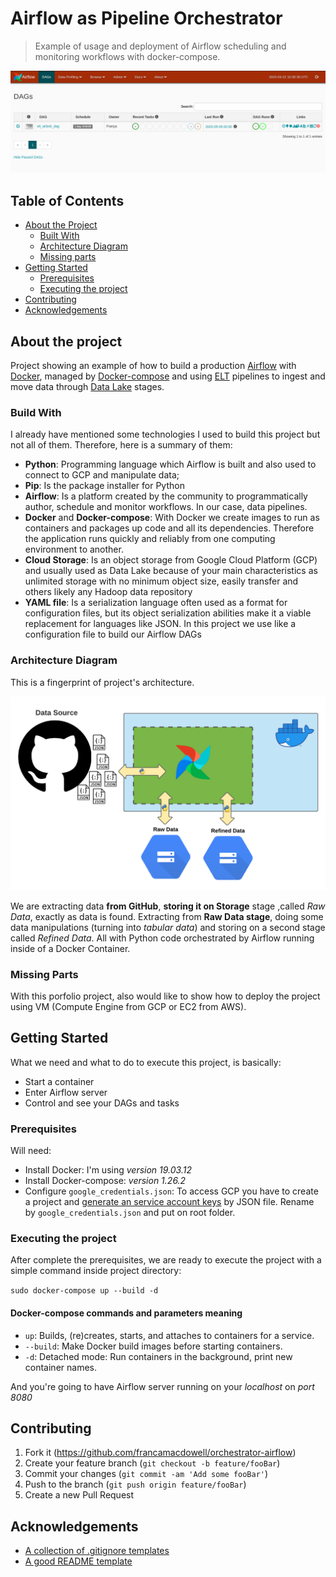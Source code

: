 # Airflow as Pipeline Orchestrator 
> Example of usage and deployment of Airflow scheduling and monitoring workflows with docker-compose.

![Airflow Webserver](/images/airflow-webserver.png)

## Table of Contents

* [About the Project](#about-the-project)
  * [Built With](#built-with)
  * [Architecture Diagram](#architecture)
  * [Missing parts](#missing-parts)
* [Getting Started](#getting-started)
  * [Prerequisites](#prerequisites)
  * [Executing the project](#installation)
* [Contributing](#contributing)
* [Acknowledgements](#acknowledgements)

## About the project

Project showing an example of how to build a production [Airflow](https://airflow.apache.org/) with [Docker](https://www.docker.com/), managed by [Docker-compose](https://docs.docker.com/compose/) and using [ELT](https://en.wikipedia.org/wiki/Extract,_load,_transform) pipelines to ingest and move data through [Data Lake](https://aws.amazon.com/big-data/datalakes-and-analytics/what-is-a-data-lake/) stages.

### Build With
I already have mentioned some technologies I used to build this project but not all of them. Therefore, here is a summary of them:

* **Python**: Programming language which Airflow is built and also used to connect to GCP and manipulate data;
* **Pip**: Is the package installer for Python
* **Airflow**: Is a platform created by the community to programmatically author, schedule and monitor workflows. In our case, data pipelines.
* **Docker** and **Docker-compose**: With Docker we create images to run as containers and packages up code and all its dependencies. Therefore the application runs quickly and reliably from one computing environment to another.
* **Cloud Storage**: Is an object storage from Google Cloud Platform (GCP) and usually used as Data Lake because of your main characteristics as unlimited storage with no minimum object size, easily transfer and others likely any Hadoop data repository
* **YAML file**: Is a serialization language often used as a format for configuration files, but its object serialization abilities make it a viable replacement for languages like JSON. In this project we use like a configuration file to build our Airflow DAGs

### Architecture Diagram
This is a fingerprint of project's architecture.

![Project Architecture](/images/project-architecture.png)

We are extracting data **from GitHub**, **storing it on Storage** stage ,called _Raw Data_, exactly as data is found. Extracting from **Raw Data stage**, doing some data manipulations (turning into _tabular data_) and storing on a second stage called _Refined Data_. All with Python code orchestrated by Airflow running inside of a Docker Container. 

### Missing Parts

With this porfolio project, also would like to show how to deploy the project using VM (Compute Engine from GCP or EC2 from AWS).

## Getting Started

What we need and what to do to execute this project, is basically:
* Start a container
* Enter Airflow server
* Control and see your DAGs and tasks

### Prerequisites

Will need:

* Install Docker: I'm using _version 19.03.12_
* Install Docker-compose: _version 1.26.2_
* Configure `google_credentials.json`: To access GCP you have to create a project and [generate an service account keys](https://cloud.google.com/iam/docs/creating-managing-service-account-keys) by JSON file. Rename by `google_credentials.json` and put on root folder.

### Executing the project
After complete the prerequisites, we are ready to execute the project with a simple command inside project directory:

`sudo docker-compose up --build -d`

#### Docker-compose commands and parameters meaning

* `up`: Builds, (re)creates, starts, and attaches to containers for a service.
* `--build`: Make Docker build images before starting containers.
* `-d`: Detached mode: Run containers in the background, print new container names.

And you're going to have Airflow server running on your *localhost* on *port 8080*

## Contributing

1. Fork it (<https://github.com/francamacdowell/orchestrator-airflow>)
2. Create your feature branch (`git checkout -b feature/fooBar`)
3. Commit your changes (`git commit -am 'Add some fooBar'`)
4. Push to the branch (`git push origin feature/fooBar`)
5. Create a new Pull Request

## Acknowledgements
* [A collection of .gitignore templates](https://github.com/github/gitignore)
* [A good README template](https://github.com/dbader/readme-template)

<!-- Markdown link & img dfn's -->
[npm-image]: https://img.shields.io/npm/v/datadog-metrics.svg?style=flat-square
[npm-url]: https://npmjs.org/package/datadog-metrics
[npm-downloads]: https://img.shields.io/npm/dm/datadog-metrics.svg?style=flat-square
[travis-image]: https://img.shields.io/travis/dbader/node-datadog-metrics/master.svg?style=flat-square
[travis-url]: https://travis-ci.org/dbader/node-datadog-metrics
[wiki]: https://github.com/yourname/yourproject/wiki